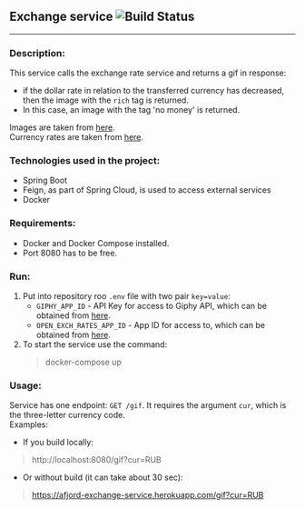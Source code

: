 ## Exchange service ![Build Status]
***
### Description:
This service calls the exchange rate service and returns a gif in response:
* if the dollar rate in relation to the transferred currency has decreased, then the image with the `rich` tag is 
returned.
* In this case, an image with the tag 'no money' is returned.

Images are taken from [here][2]. </br>
Currency rates are taken from [here][1].

### Technologies used in the project:
* Spring Boot
* Feign, as part of Spring Cloud, is used to access external services
* Docker

### Requirements:
* Docker and Docker Compose installed.
* Port 8080 has to be free.

### Run:
1. Put into repository roo  `.env` file with two pair `key=value`:
    * `GIPHY_APP_ID` - API Key for access to Giphy API, which can be obtained from [here][3].
    * `OPEN_EXCH_RATES_APP_ID` - App ID for access to, which can be obtained from [here][4].
2. To start the service use the command: 
    >docker-compose up

### Usage:
Service has one endpoint: `GET /gif`. It requires the argument `cur`, which is the three-letter currency code.</br>
Examples:</br>
* If you build locally:
>http://localhost:8080/gif?cur=RUB

* Or without build (it can take about 30 sec):
>https://afjord-exchange-service.herokuapp.com/gif?cur=RUB

[1]: https://openexchangerates.org/
[2]: https://giphy.com/
[3]: https://developers.giphy.com/dashboard/
[4]: https://openexchangerates.org/account/app-ids
[Build Status]: https://travis-ci.com/aafyodorov/exchange-service.svg?branch=master